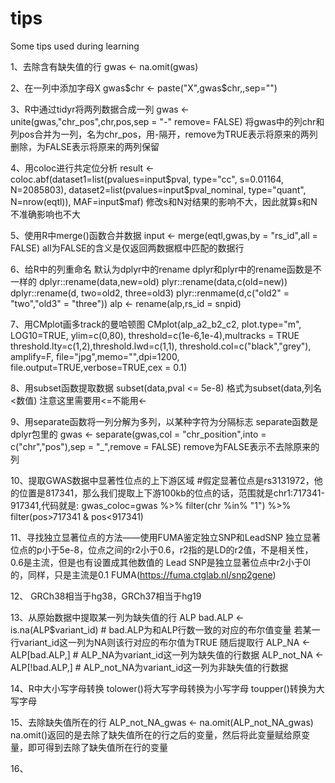 # tips
Some tips used during learning

1、去除含有缺失值的行
gwas <- na.omit(gwas)

2、在一列中添加字母X
gwas$chr <- paste("X",gwas$chr,,sep="")

3、R中通过tidyr将两列数据合成一列
gwas <- unite(gwas,"chr_pos",chr,pos,sep = "-" remove= FALSE)
将gwas中的列chr和列pos合并为一列，名为chr_pos，用-隔开，remove为TRUE表示将原来的两列删除，为FALSE表示将原来的两列保留

4、用coloc进行共定位分析
result <- coloc.abf(dataset1=list(pvalues=input$pval, type="cc", s=0.01164, N=2085803), dataset2=list(pvalues=input$pval_nominal, type="quant", N=nrow(eqtl)), MAF=input$maf)
修改s和N对结果的影响不大，因此就算s和N不准确影响也不大

5、使用R中merge()函数合并数据
input <- merge(eqtl,gwas,by = "rs_id",all = FALSE)
all为FALSE的含义是仅返回两数据框中匹配的数据行

6、给R中的列重命名
默认为dplyr中的rename
dplyr和plyr中的rename函数是不一样的
dplyr::rename(data,new=old)
plyr::rename(data,c(old=new))
dplyr::rename(d, two=old2, three=old3)
plyr::renmame(d,c("old2" = "two","old3" = "three"))
alp <- rename(alp,rs_id = snpid)

7、用CMplot画多track的曼哈顿图
CMplot(alp_a2_b2_c2, plot.type="m", LOG10=TRUE, ylim=c(0,80), threshold=c(1e-6,1e-4),multracks = TRUE
       threshold.lty=c(1,2),threshold.lwd=c(1,1),
       threshold.col=c("black","grey"), amplify=F,
       file="jpg",memo="",dpi=1200,
       file.output=TRUE,verbose=TRUE,cex = 0.1)

8、用subset函数提取数据
subset(data,pval <= 5e-8)   格式为subset(data,列名<数值)
注意这里需要用<=不能用<-

9、用separate函数将一列分解为多列，以某种字符为分隔标志
separate函数是dplyr包里的
gwas <- separate(gwas,col = "chr_position",into = c("chr","pos"),sep = "_",remove = FALSE)
remove为FALSE表示不去除原来的列

10、提取GWAS数据中显著性位点的上下游区域
#假定显著位点是rs3131972，他的位置是817341，那么我们提取上下游100kb的位点的话，范围就是chr1:717341-917341,代码就是:
gwas_coloc=gwas %>% filter(chr %in% "1") %>% filter(pos>717341 & pos<917341)

11、寻找独立显著位点的方法——使用FUMA鉴定独立SNP和LeadSNP
独立显著位点的p小于5e-8，位点之间的r2小于0.6，r2指的是LD的r2值，不是相关性，0.6是主流，但是也有设置成其他数值的
Lead SNP是独立显著位点中r2小于0l的，同样，只是主流是0.1
FUMA(https://fuma.ctglab.nl/snp2gene) 

12、
GRCh38相当于hg38，GRCh37相当于hg19

13、从原始数据中提取某一列为缺失值的行
ALP
bad.ALP <- is.na(ALP$variant_id) # bad.ALP为和ALP行数一致的对应的布尔值变量 若某一行variant_id这一列为NA则该行对应的布尔值为TRUE
随后提取行
ALP_NA <- ALP[bad.ALP,] # ALP_NA为variant_id这一列为缺失值的行数据
ALP_not_NA <- ALP[!bad.ALP,] # ALP_not_NA为variant_id这一列为非缺失值的行数据

14、R中大小写字母转换
tolower()将大写字母转换为小写字母
toupper()转换为大写字母

15、去除缺失值所在的行
ALP_not_NA_gwas <- na.omit(ALP_not_NA_gwas)
na.omit()返回的是去除了缺失值所在的行之后的变量，然后将此变量赋给原变量，即可得到去除了缺失值所在行的变量

16、
